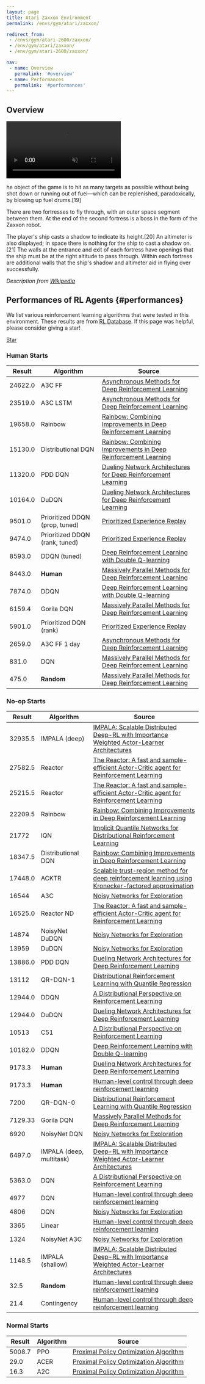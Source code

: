 ```yaml
---
layout: page
title: Atari Zaxxon Environment
permalink: /envs/gym/atari/zaxxon/

redirect_from:
 - /envs/gym/atari-2600/zaxxon/
 - /env/gym/atari/zaxxon/
 - /env/gym/atari-2600/zaxxon/

nav:
 - name: Overview
   permalink: '#overview'
 - name: Performances
   permalink: '#performances'
---
```



## Overview

<video autoplay muted loop controls>
  <source src="{{ 'assets/_pages/envs/gym/atari/zaxxon.mp4' | absolute_url }}" type="video/mp4">
</video>

he object of the game is to hit as many targets as possible without being shot down or running out of fuel—which can be replenished, paradoxically, by blowing up fuel drums.[19]

There are two fortresses to fly through, with an outer space segment between them. At the end of the second fortress is a boss in the form of the Zaxxon robot.

The player's ship casts a shadow to indicate its height.[20] An altimeter is also displayed; in space there is nothing for the ship to cast a shadow on.[21] The walls at the entrance and exit of each fortress have openings that the ship must be at the right altitude to pass through. Within each fortress are additional walls that the ship's shadow and altimeter aid in flying over successfully.

*Description from [Wikipedia](https://en.wikipedia.org/wiki/Zaxxon)*


## Performances of RL Agents {#performances}

We list various reinforcement learning algorithms that were tested in this environment. These results are from [RL Database](https://github.com/seungjaeryanlee/rldb). If this page was helpful, please consider giving a star!

<!-- Place this tag where you want the button to render. -->
<a class="github-button" href="https://github.com/seungjaeryanlee/rldb" data-icon="octicon-star" data-size="large" data-show-count="true" aria-label="Star seungjaeryanlee/rldb on GitHub">Star</a>
<!-- Place this tag in your head or just before your close body tag. -->
<script async defer src="https://buttons.github.io/buttons.js"></script>

### Human Starts

| Result | Algorithm | Source |
|--------|-----------|--------|
| 24622.0 | A3C FF | [Asynchronous Methods for Deep Reinforcement Learning](https://arxiv.org/abs/1602.01783) |
| 23519.0 | A3C LSTM | [Asynchronous Methods for Deep Reinforcement Learning](https://arxiv.org/abs/1602.01783) |
| 19658.0 | Rainbow | [Rainbow: Combining Improvements in Deep Reinforcement Learning](https://arxiv.org/abs/1710.02298) |
| 15130.0 | Distributional DQN | [Rainbow: Combining Improvements in Deep Reinforcement Learning](https://arxiv.org/abs/1710.02298) |
| 11320.0 | PDD DQN | [Dueling Network Architectures for Deep Reinforcement Learning](https://arxiv.org/abs/1511.06581) |
| 10164.0 | DuDQN | [Dueling Network Architectures for Deep Reinforcement Learning](https://arxiv.org/abs/1511.06581) |
| 9501.0 | Prioritized DDQN (prop, tuned) | [Prioritized Experience Replay](https://arxiv.org/abs/1511.05952) |
| 9474.0 | Prioritized DDQN (rank, tuned) | [Prioritized Experience Replay](https://arxiv.org/abs/1511.05952) |
| 8593.0 | DDQN (tuned) | [Deep Reinforcement Learning with Double Q-learning](https://arxiv.org/abs/1509.06461) |
| 8443.0 | **Human** | [Massively Parallel Methods for Deep Reinforcement Learning](https://arxiv.org/abs/1507.04296) |
| 7874.0 | DDQN | [Deep Reinforcement Learning with Double Q-learning](https://arxiv.org/abs/1509.06461) |
| 6159.4 | Gorila DQN | [Massively Parallel Methods for Deep Reinforcement Learning](https://arxiv.org/abs/1507.04296) |
| 5901.0 | Prioritized DQN (rank) | [Prioritized Experience Replay](https://arxiv.org/abs/1511.05952) |
| 2659.0 | A3C FF 1 day | [Asynchronous Methods for Deep Reinforcement Learning](https://arxiv.org/abs/1602.01783) |
| 831.0 | DQN | [Massively Parallel Methods for Deep Reinforcement Learning](https://arxiv.org/abs/1507.04296) |
| 475.0 | **Random** | [Massively Parallel Methods for Deep Reinforcement Learning](https://arxiv.org/abs/1507.04296) |


### No-op Starts

| Result | Algorithm | Source |
|--------|-----------|--------|
| 32935.5 | IMPALA (deep) | [IMPALA: Scalable Distributed Deep-RL with Importance Weighted Actor-Learner Architectures](https://arxiv.org/abs/1802.01561) |
| 27582.5 | Reactor | [The Reactor: A fast and sample-efficient Actor-Critic agent for Reinforcement Learning](https://arxiv.org/abs/1704.04651) |
| 25215.5 | Reactor | [The Reactor: A fast and sample-efficient Actor-Critic agent for Reinforcement Learning](https://arxiv.org/abs/1704.04651) |
| 22209.5 | Rainbow | [Rainbow: Combining Improvements in Deep Reinforcement Learning](https://arxiv.org/abs/1710.02298) |
| 21772 | IQN | [Implicit Quantile Networks for Distributional Reinforcement Learning](https://arxiv.org/abs/1806.06923) |
| 18347.5 | Distributional DQN | [Rainbow: Combining Improvements in Deep Reinforcement Learning](https://arxiv.org/abs/1710.02298) |
| 17448.0 | ACKTR | [Scalable trust-region method for deep reinforcement learning using Kronecker-factored approximation](https://arxiv.org/abs/1708.05144) |
| 16544 | A3C | [Noisy Networks for Exploration](https://arxiv.org/abs/1706.10295) |
| 16525.0 | Reactor ND | [The Reactor: A fast and sample-efficient Actor-Critic agent for Reinforcement Learning](https://arxiv.org/abs/1704.04651) |
| 14874 | NoisyNet DuDQN | [Noisy Networks for Exploration](https://arxiv.org/abs/1706.10295) |
| 13959 | DuDQN | [Noisy Networks for Exploration](https://arxiv.org/abs/1706.10295) |
| 13886.0 | PDD DQN | [Dueling Network Architectures for Deep Reinforcement Learning](https://arxiv.org/abs/1511.06581) |
| 13112 | QR-DQN-1 | [Distributional Reinforcement Learning with Quantile Regression](https://arxiv.org/abs/1710.10044) |
| 12944.0 | DDQN | [A Distributional Perspective on Reinforcement Learning](https://arxiv.org/abs/1707.06887) |
| 12944.0 | DuDQN | [Dueling Network Architectures for Deep Reinforcement Learning](https://arxiv.org/abs/1511.06581) |
| 10513 | C51 | [A Distributional Perspective on Reinforcement Learning](https://arxiv.org/abs/1707.06887) |
| 10182.0 | DDQN | [Deep Reinforcement Learning with Double Q-learning](https://arxiv.org/abs/1509.06461) |
| 9173.3 | **Human** | [Dueling Network Architectures for Deep Reinforcement Learning](https://arxiv.org/abs/1511.06581) |
| 9173.3 | **Human** | [Human-level control through deep reinforcement learning](https://storage.googleapis.com/deepmind-media/dqn/DQNNaturePaper.pdf) |
| 7200 | QR-DQN-0 | [Distributional Reinforcement Learning with Quantile Regression](https://arxiv.org/abs/1710.10044) |
| 7129.33 | Gorila DQN | [Massively Parallel Methods for Deep Reinforcement Learning](https://arxiv.org/abs/1507.04296) |
| 6920 | NoisyNet DQN | [Noisy Networks for Exploration](https://arxiv.org/abs/1706.10295) |
| 6497.0 | IMPALA (deep, multitask) | [IMPALA: Scalable Distributed Deep-RL with Importance Weighted Actor-Learner Architectures](https://arxiv.org/abs/1802.01561) |
| 5363.0 | DQN | [A Distributional Perspective on Reinforcement Learning](https://arxiv.org/abs/1707.06887) |
| 4977 | DQN | [Human-level control through deep reinforcement learning](https://storage.googleapis.com/deepmind-media/dqn/DQNNaturePaper.pdf) |
| 4806 | DQN | [Noisy Networks for Exploration](https://arxiv.org/abs/1706.10295) |
| 3365 | Linear | [Human-level control through deep reinforcement learning](https://storage.googleapis.com/deepmind-media/dqn/DQNNaturePaper.pdf) |
| 1324 | NoisyNet A3C | [Noisy Networks for Exploration](https://arxiv.org/abs/1706.10295) |
| 1148.5 | IMPALA (shallow) | [IMPALA: Scalable Distributed Deep-RL with Importance Weighted Actor-Learner Architectures](https://arxiv.org/abs/1802.01561) |
| 32.5 | **Random** | [Human-level control through deep reinforcement learning](https://storage.googleapis.com/deepmind-media/dqn/DQNNaturePaper.pdf) |
| 21.4 | Contingency | [Human-level control through deep reinforcement learning](https://storage.googleapis.com/deepmind-media/dqn/DQNNaturePaper.pdf) |


### Normal Starts

| Result | Algorithm | Source |
|--------|-----------|--------|
| 5008.7 | PPO | [Proximal Policy Optimization Algorithm](https://arxiv.org/abs/1707.06347) |
| 29.0 | ACER | [Proximal Policy Optimization Algorithm](https://arxiv.org/abs/1707.06347) |
| 16.3 | A2C | [Proximal Policy Optimization Algorithm](https://arxiv.org/abs/1707.06347) |

